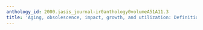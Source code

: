 ```yaml
---
anthology_id: 2000.jasis_journal-ir0anthology0volumeA51A11.3
title: 'Aging, obsolescence, impact, growth, and utilization: Definitions and relations'
---
```

